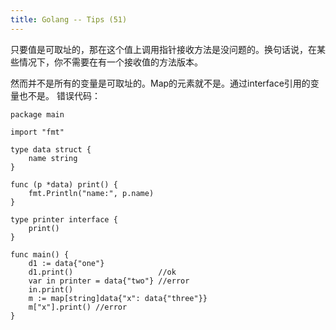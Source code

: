 ```yaml
---
title: Golang -- Tips (51)
---
```


只要值是可取址的，那在这个值上调用指针接收方法是没问题的。换句话说，在某些情况下，你不需要在有一个接收值的方法版本。

然而并不是所有的变量是可取址的。Map的元素就不是。通过interface引用的变量也不是。
错误代码：

```
package main

import "fmt"

type data struct {
    name string
}

func (p *data) print() {
    fmt.Println("name:", p.name)
}

type printer interface {
    print()
}

func main() {
    d1 := data{"one"}
    d1.print()                   //ok
    var in printer = data{"two"} //error
    in.print()
    m := map[string]data{"x": data{"three"}}
    m["x"].print() //error
}
```

